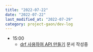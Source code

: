 ```yaml
---
title: "2022-07-22"
date: "2022-07-22"
last_modified_at: "2022-07-29"
category: project-gaon/dev-log
---
```


- 15:00
  - [drf 사용하여 API 만들기](/TIL/django-rest-framework/django-start-with-drf/) 문서 작성중